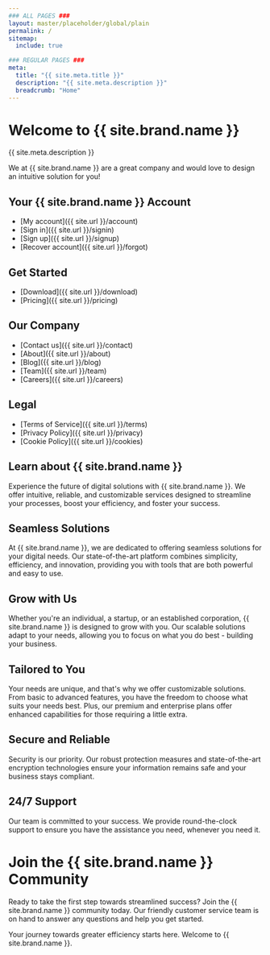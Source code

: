 ```yaml
---
### ALL PAGES ###
layout: master/placeholder/global/plain
permalink: /
sitemap:
  include: true

### REGULAR PAGES ###
meta:
  title: "{{ site.meta.title }}"
  description: "{{ site.meta.description }}"
  breadcrumb: "Home"  
---
```

# Welcome to {{ site.brand.name }}
{{ site.meta.description }}

We at {{ site.brand.name }} are a great company and would love to design an intuitive solution for you!

## Your {{ site.brand.name }} Account
- [My account]({{ site.url }}/account)
- [Sign in]({{ site.url }}/signin)
- [Sign up]({{ site.url }}/signup)
- [Recover account]({{ site.url }}/forgot)

## Get Started
- [Download]({{ site.url }}/download)
- [Pricing]({{ site.url }}/pricing)

## Our Company
- [Contact us]({{ site.url }}/contact)
- [About]({{ site.url }}/about)
- [Blog]({{ site.url }}/blog)
- [Team]({{ site.url }}/team)
- [Careers]({{ site.url }}/careers)

## Legal
- [Terms of Service]({{ site.url }}/terms)
- [Privacy Policy]({{ site.url }}/privacy)
- [Cookie Policy]({{ site.url }}/cookies)

## Learn about {{ site.brand.name }}

Experience the future of digital solutions with {{ site.brand.name }}. We offer intuitive, reliable, and customizable services designed to streamline your processes, boost your efficiency, and foster your success.

## Seamless Solutions

At {{ site.brand.name }}, we are dedicated to offering seamless solutions for your digital needs. Our state-of-the-art platform combines simplicity, efficiency, and innovation, providing you with tools that are both powerful and easy to use.

## Grow with Us

Whether you're an individual, a startup, or an established corporation, {{ site.brand.name }} is designed to grow with you. Our scalable solutions adapt to your needs, allowing you to focus on what you do best - building your business.

## Tailored to You

Your needs are unique, and that's why we offer customizable solutions. From basic to advanced features, you have the freedom to choose what suits your needs best. Plus, our premium and enterprise plans offer enhanced capabilities for those requiring a little extra.

## Secure and Reliable

Security is our priority. Our robust protection measures and state-of-the-art encryption technologies ensure your information remains safe and your business stays compliant.

## 24/7 Support

Our team is committed to your success. We provide round-the-clock support to ensure you have the assistance you need, whenever you need it.

# Join the {{ site.brand.name }} Community

Ready to take the first step towards streamlined success? Join the {{ site.brand.name }} community today. Our friendly customer service team is on hand to answer any questions and help you get started.

Your journey towards greater efficiency starts here. Welcome to {{ site.brand.name }}. 
